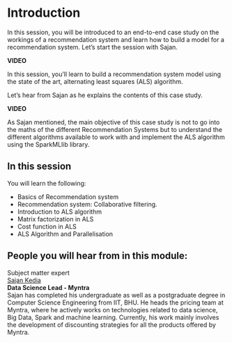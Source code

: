 # Introduction

In this session, you will be introduced to an end-to-end case study on the workings of a recommendation system and learn how to build a model for a recommendation system. Let’s start the session with Sajan.

**VIDEO**

In this session, you’ll learn to build a recommendation system model using the state of the art, alternating least squares (ALS) algorithm.

Let’s hear from Sajan as he explains the contents of this case study.

**VIDEO**

As Sajan mentioned, the main objective of this case study is not to go into the maths of the different Recommendation Systems but to understand the different algorithms available to work with and implement the ALS algorithm using the SparkMLlib library.

## In this session

You will learn the following:

-   Basics of Recommendation system
-   Recommendation system: Collaborative filtering.
-   Introduction to ALS algorithm
-   Matrix factorization in ALS
-   Cost function in ALS
-   ALS Algorithm and Parallelisation


## People you will hear from in this module: 

Subject matter expert  
[Sajan Kedia](http://in.linkedin.com/in/sajan-kedia-b06a6821)  
**Data Science Lead - Myntra**  
Sajan has completed his undergraduate as well as a postgraduate degree in Computer Science Engineering from IIT, BHU. He heads the pricing team at Myntra, where he actively works on technologies related to data science, Big Data, Spark and machine learning. Currently, his work mainly involves the development of discounting strategies for all the products offered by Myntra.